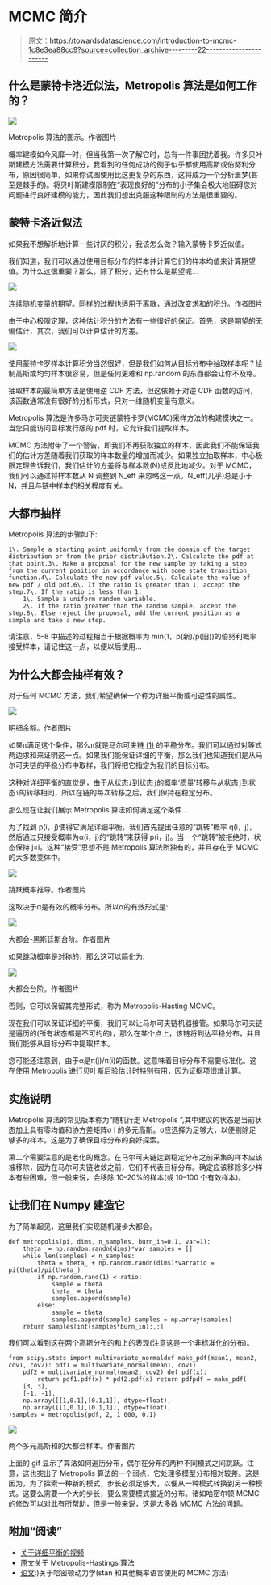 # MCMC 简介

> 原文：<https://towardsdatascience.com/introduction-to-mcmc-1c8e3ea88cc9?source=collection_archive---------22----------------------->

## 什么是蒙特卡洛近似法，Metropolis 算法是如何工作的？

![](img/ab104a3e5e0b0bee0eeefc8ba6eeb6e3.png)

Metropolis 算法的图示。作者图片

概率建模如今风靡一时，但当我第一次了解它时，总有一件事困扰着我。许多贝叶斯建模方法需要计算积分，我看到的任何成功的例子似乎都使用高斯或伯努利分布，原因很简单，如果你试图使用比这更复杂的东西，这将成为一个分析噩梦(甚至是棘手的)。将贝叶斯建模限制在“表现良好的”分布的小子集会极大地阻碍您对问题进行良好建模的能力，因此我们想出克服这种限制的方法是很重要的。

## 蒙特卡洛近似法

如果我不想解析地计算一些讨厌的积分，我该怎么做？输入蒙特卡罗近似值。

我们知道，我们可以通过使用目标分布的样本并计算它们的样本均值来计算期望值。为什么这很重要？那么，除了积分，还有什么是期望呢…

![](img/33f027054637cd8533b20cb83ca27886.png)

连续随机变量的期望。同样的过程也适用于离散，通过改变求和的积分。作者图片

由于中心极限定理，这种估计积分的方法有一些很好的保证。首先，这是期望的无偏估计，其次，我们可以计算估计的方差。

![](img/fa6b452568203edb44b1cfdc5a85255d.png)

使用蒙特卡罗样本计算积分当然很好，但是我们如何从目标分布中抽取样本呢？绘制高斯或均匀样本很容易，但是任何更难和 np.random 的东西都会让你不及格。

抽取样本的最简单方法是使用逆 CDF 方法，但这依赖于对逆 CDF 函数的访问，该函数通常没有很好的分析形式，只对一维随机变量有意义。

Metropolis 算法是许多马尔可夫链蒙特卡罗(MCMC)采样方法的构建模块之一。当您只能访问目标发行版的 pdf 时，它允许我们提取样本。

MCMC 方法附带了一个警告，即我们不再获取独立的样本，因此我们不能保证我们的估计方差随着我们获取的样本数量的增加而减少。如果独立抽取样本，中心极限定理告诉我们，我们估计的方差将与样本数(N)成反比地减少。对于 MCMC，我们可以通过将样本数从 N 调整到 N_eff 来忽略这一点。N_eff(几乎)总是小于 N，并且与链中样本的相关程度有关。

## 大都市抽样

Metropolis 算法的步骤如下:

```
1\. Sample a starting point uniformly from the domain of the target distribution or from the prior distribution.2\. Calculate the pdf at that point.3\. Make a proposal for the new sample by taking a step from the current position in accordance with some state transition function.4\. Calculate the new pdf value.5\. Calculate the value of new pdf / old pdf.6\. If the ratio is greater than 1, accept the step.7\. If the ratio is less than 1:
    1\. Sample a uniform random variable.
    2\. If the ratio greater than the random sample, accept the step.8\. Else reject the proposal, add the current position as a sample and take a new step.
```

请注意，5–8 中描述的过程相当于根据概率为 min(1，p(新)/p(旧))的伯努利概率接受样本，请记住这一点，以便以后使用…

## 为什么大都会抽样有效？

对于任何 MCMC 方法，我们希望确保一个称为详细平衡或可逆性的属性。

![](img/bd4c3228fd8b545fcf67e1d4f7dc9198.png)

明细余额。作者图片

如果π满足这个条件，那么π就是马尔可夫链 [(1)](http://www.robots.ox.ac.uk/~fwood/teaching/C19_hilary_2015_2016/mcmc.pdf) 的平稳分布。我们可以通过对等式两边求和来证明这一点。如果我们能保证详细的平衡，那么我们也知道我们是从马尔可夫链的平稳分布中取样，我们将把它指定为我们的目标分布。

这种对详细平衡的直觉是，由于从状态`i`到状态`j`的概率‘质量’转移与从状态`j`到状态`i`的转移相同，所以在链的每次转移之后，我们保持在稳定分布。

那么现在让我们展示 Metropolis 算法如何满足这个条件…

为了找到 p(i，j)使得它满足详细平衡，我们首先提出任意的“跳转”概率 q(i，j)，然后通过只接受概率为α(i，j)的“跳转”来获得 p(i，j)。当一个“跳转”被拒绝时，状态保持 j=i。这种“接受”思想不是 Metropolis 算法所独有的，并且存在于 MCMC 的大多数变体中。

![](img/e254483c003c1a347b217936403e14e1.png)

跳跃概率推导。作者图片

这取决于α是有效的概率分布。所以α的有效形式是:

![](img/298d6845d3673a115aea2d2d08d4f24b.png)

大都会-黑斯廷斯台阶。作者图片

如果跳动概率是对称的，那么这可以简化为:

![](img/4a4b2dc8ba9a1f811d1aaeba2c734f82.png)

大都会台阶。作者图片

否则，它可以保留其完整形式，称为 Metropolis-Hasting MCMC。

现在我们可以保证详细的平衡，我们可以让马尔可夫链机器接管。如果马尔可夫链是遍历的(所有状态都是不可约的)，那么在某个点上，该链将到达平稳分布，并且我们能够从目标分布中提取样本。

您可能还注意到，由于α是π(j)/π(i)的函数。这意味着目标分布不需要标准化。这在使用 Metropolis 进行贝叶斯后验估计时特别有用，因为证据项很难计算。

## 实施说明

Metropolis 算法的常见版本称为“随机行走 Metropolis ”,其中建议的状态是当前状态加上具有零均值和协方差矩阵σ I 的多元高斯。σ应选择为足够大，以便剔除足够多的样本。这是为了确保目标分布的良好探索。

第二个需要注意的是老化的概念。在马尔可夫链达到稳定分布之前采集的样本应该被移除，因为在马尔可夫链收敛之前，它们不代表目标分布。确定应该移除多少样本有些困难，但一般来说，会移除 10–20%的样本(或 10–100 个有效样本)。

## 让我们在 Numpy 建造它

为了简单起见，这里我们实现随机漫步大都会。

```
def metropolis(pi, dims, n_samples, burn_in=0.1, var=1):
    theta_ = np.random.randn(dims)*var samples = []
    while len(samples) < n_samples:
        theta = theta_ + np.random.randn(dims)*varratio = pi(theta)/pi(theta_)
        if np.random.rand(1) < ratio:
            sample = theta
            theta_ = theta
            samples.append(sample)
        else:
            sample = theta_
            samples.append(sample) samples = np.array(samples)
    return samples[int(samples*burn_in):,:]
```

我们可以看到这在两个高斯分布的和上的表现(注意这是一个非标准化的分布)。

```
from scipy.stats import multivariate_normaldef make_pdf(mean1, mean2, cov1, cov2): pdf1 = multivariate_normal(mean1, cov1)
    pdf2 = multivariate_normal(mean2, cov2) def pdf(x):
        return pdf1.pdf(x) * pdf2.pdf(x) return pdfpdf = make_pdf(
    [3, 3],
    [-1, -1],
    np.array([[1,0.1],[0.1,1]], dtype=float),
    np.array([[1,0.1],[0.1,1]], dtype=float),
)samples = metropolis(pdf, 2, 1_000, 0.1)
```

![](img/5df5f008ea4070ad27c9f07af090ea38.png)

两个多元高斯和的大都会样本。作者图片

上面的 gif 显示了算法如何遍历分布，偶尔在分布的两种不同模式之间跳跃。注意，这也突出了 Metropolis 算法的一个弱点，它处理多模型分布相对较差。这是因为，为了探索一种新的模式，步长必须足够大，以便从一种模式转换到另一种模式。这要么需要一个大的步长，要么需要模式接近的分布。诸如哈密尔顿 MCMC 的修改可以对此有所帮助，但是一般来说，这是大多数 MCMC 方法的问题。

## 附加“阅读”

*   [关于详细平衡的视频](https://www.youtube.com/watch?v=xxDkdwQdGvs&t=0s)
*   [原文](https://arxiv.org/pdf/1504.01896.pdf)关于 Metropolis-Hastings 算法
*   [论文](https://arxiv.org/pdf/1206.1901.pdf):)关于哈密顿动力学(stan 和其他概率语言使用的 MCMC 方法)